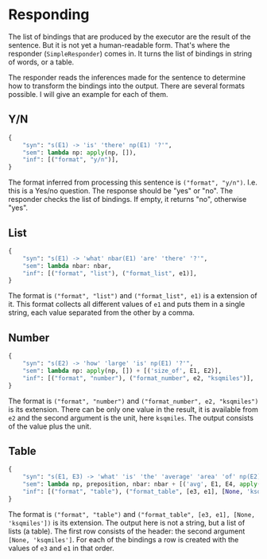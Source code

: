 # Responding

The list of bindings that are produced by the executor are the result of the sentence. But it is not yet a human-readable form. That's where the responder (`SimpleResponder`) comes in. It turns the list of bindings in string of words, or a table.

The responder reads the inferences made for the sentence to determine how to transform the bindings into the output. There are several formats possible. I will give an example for each of them.

## Y/N

~~~python
{
    "syn": "s(E1) -> 'is' 'there' np(E1) '?'",
    "sem": lambda np: apply(np, []),
    "inf": [("format", "y/n")],
}
~~~

The format inferred from processing this sentence is `("format", "y/n")`. I.e. this is a Yes/no question. The response should be "yes" or "no". The responder checks the list of bindings. If empty, it returns "no", otherwise "yes".

## List

~~~python
{
    "syn": "s(E1) -> 'what' nbar(E1) 'are' 'there' '?'",
    "sem": lambda nbar: nbar,
    "inf": [("format", "list"), ("format_list", e1)],
}
~~~

The format is `("format", "list")` and `("format_list", e1)` is a extension of it. This format collects all different values of `e1` and puts them in a single string, each value separated from the other by a comma.

## Number

~~~python
{
    "syn": "s(E2) -> 'how' 'large' 'is' np(E1) '?'",
    "sem": lambda np: apply(np, []) + [('size_of', E1, E2)],
    "inf": [("format", "number"), ("format_number", e2, "ksqmiles")],
}
~~~

The format is `("format", "number")` and `("format_number", e2, "ksqmiles")` is its extension. There can be only one value in the result, it is available from `e2` and the second argument is the unit, here `ksqmiles`. The output consists of the value plus the unit.

## Table

~~~python
{
    "syn": "s(E1, E3) -> 'what' 'is' 'the' 'average' 'area' 'of' np(E2) preposition(E2, E3) 'each' nbar(E3) '?'",
    "sem": lambda np, preposition, nbar: nbar + [('avg', E1, E4, apply(np, preposition) + [('size_of', E2, E4)])],
    "inf": [("format", "table"), ("format_table", [e3, e1], [None, 'ksqmiles'])],
}
~~~

The format is `("format", "table")` and `("format_table", [e3, e1], [None, 'ksqmiles'])` is its extension. The output here is not a string, but a list of lists (a table). The first row consists of the header: the second argument `[None, 'ksqmiles']`. For each of the bindings a row is created with the values of `e3` and `e1` in that order.
